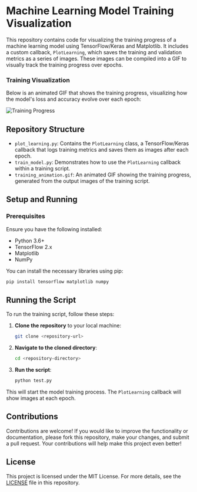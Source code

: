 # Machine Learning Model Training Visualization

This repository contains code for visualizing the training progress of a machine learning model using TensorFlow/Keras and Matplotlib. It includes a custom callback, `PlotLearning`, which saves the training and validation metrics as a series of images. These images can be compiled into a GIF to visually track the training progress over epochs.
### Training Visualization

Below is an animated GIF that shows the training progress, visualizing how the model's loss and accuracy evolve over each epoch:

![Training Progress](/.gif)
## Repository Structure

- `plot_learning.py`: Contains the `PlotLearning` class, a TensorFlow/Keras callback that logs training metrics and saves them as images after each epoch.
- `train_model.py`: Demonstrates how to use the `PlotLearning` callback within a training script.
- `training_animation.gif`: An animated GIF showing the training progress, generated from the output images of the training script.

## Setup and Running

### Prerequisites

Ensure you have the following installed:
- Python 3.6+
- TensorFlow 2.x
- Matplotlib
- NumPy

You can install the necessary libraries using pip:

```bash
pip install tensorflow matplotlib numpy
```
## Running the Script

To run the training script, follow these steps:

1. **Clone the repository** to your local machine:

    ```bash
    git clone <repository-url>
    ```

2. **Navigate to the cloned directory**:

    ```bash
    cd <repository-directory>
    ```

3. **Run the script**:

    ```bash
    python test.py
    ```
 
This will start the model training process. The `PlotLearning` callback will show images at each epoch.
## Contributions

Contributions are welcome! If you would like to improve the functionality or documentation, please fork this repository, make your changes, and submit a pull request. Your contributions will help make this project even better!

## License

This project is licensed under the MIT License. For more details, see the [LICENSE](LICENSE.md) file in this repository.

